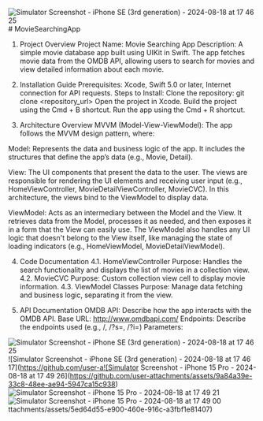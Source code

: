 ![Simulator Screenshot - iPhone SE (3rd generation) - 2024-08-18 at 17 46 25](https://github.com/user-attachments/assets/9df134b4-b996-40b2-91f8-ac5bc6f78f5e)# MovieSearchingApp
1. Project Overview
Project Name: Movie Searching App
Description: A simple movie database app built using UIKit in Swift. The app fetches movie data from the OMDB API, allowing users to search for movies and view detailed information about each movie.

2. Installation Guide
Prerequisites: Xcode, Swift 5.0 or later, Internet connection for API requests.
Steps to Install:
Clone the repository: git clone <repository_url>
Open the project in Xcode.
Build the project using the Cmd + B shortcut.
Run the app using the Cmd + R shortcut.

3. Architecture Overview
MVVM (Model-View-ViewModel): The app follows the MVVM design pattern, where:

Model: Represents the data and business logic of the app. It includes the structures that define the app’s data (e.g., Movie, Detail).

View: The UI components that present the data to the user. The views are responsible for rendering the UI elements and receiving user input (e.g., HomeViewController, MovieDetailViewController, MovieCVC). In this architecture, the views bind to the ViewModel to display data.

ViewModel: Acts as an intermediary between the Model and the View. It retrieves data from the Model, processes it as needed, and then exposes it in a form that the View can easily use. The ViewModel also handles any UI logic that doesn't belong to the View itself, like managing the state of loading indicators (e.g., HomeViewModel, MovieDetailViewModel).

4. Code Documentation
4.1. HomeViewController
Purpose: Handles the search functionality and displays the list of movies in a collection view.
4.2. MovieCVC
Purpose: Custom collection view cell to display movie information.
4.3. ViewModel Classes
Purpose: Manage data fetching and business logic, separating it from the view.


5. API Documentation
OMDB API: Describe how the app interacts with the OMDB API.
Base URL: http://www.omdbapi.com/
Endpoints: Describe the endpoints used (e.g., /, /?s=, /?i=)
Parameters:

![Simulator Screenshot - iPhone SE (3rd generation) - 2024-08-18 at 17 46 25](https://github.com/user-attachments/assets/bc71385f-2cc5-49fd-9a9c-f73944142e9e)
![Simulator Screenshot - iPhone SE (3rd generation) - 2024-08-18 at 17 46 17](https://github.com/user-a![Simulator Screenshot - iPhone 15 Pro - 2024-08-18 at 17 49 26](https://github.com/user-attachments/assets/9a84a39e-33c8-48ee-ae94-5947ca15c938)
![Simulator Screenshot - iPhone 15 Pro - 2024-08-18 at 17 49 21](https://github.com/user-attachments/assets/ed20f638-3d2e-4871-b8b3-b4a077c6580a)
![Simulator Screenshot - iPhone 15 Pro - 2024-08-18 at 17 49 00](https://github.com/user-attachments/assets/f0ea90ce-072f-4c1f-9b5a-b631126227df)
ttachments/assets/5ed64d55-e900-460e-916c-a3fbf1e81407)

